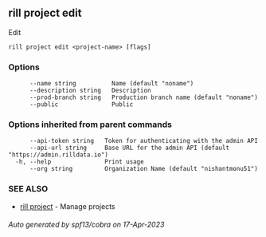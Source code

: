 ## rill project edit

Edit

```
rill project edit <project-name> [flags]
```

### Options

```
      --name string          Name (default "noname")
      --description string   Description
      --prod-branch string   Production branch name (default "noname")
      --public               Public
```

### Options inherited from parent commands

```
      --api-token string   Token for authenticating with the admin API
      --api-url string     Base URL for the admin API (default "https://admin.rilldata.io")
  -h, --help               Print usage
      --org string         Organization Name (default "nishantmonu51")
```

### SEE ALSO

* [rill project](rill_project.md)	 - Manage projects

###### Auto generated by spf13/cobra on 17-Apr-2023
